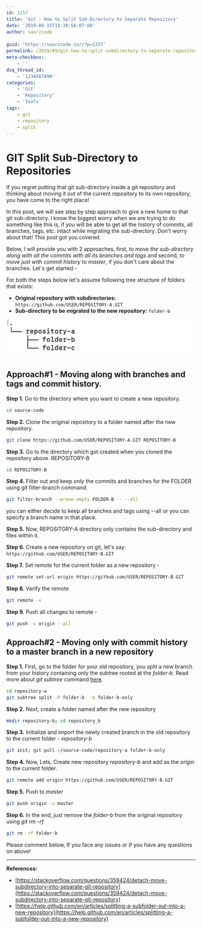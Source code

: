 ```yaml
---
id: 1257
title: 'Git : How to Split Sub-Directory to Separate Repository'
date: '2019-09-15T13:30:58-07:00'
author: saurzcode

guid: 'https://saurzcode.in//?p=1257'
permalink: /2019/09/git-how-to-split-subdirectory-to-separate-repository/
meta-checkbox:
    - ''
dsq_thread_id:
    - '1234567890'
categories:
    - 'Git'
    - 'Repository'
    - 'Tools'
tags:
    - git
    - repository
    - split
---
```


# GIT Split Sub-Directory to Repositories

If you regret putting that git sub-directory inside a git repository and thinking about moving it out of the current repository to its own repository, you have come to the right place!

<!--more-->

In this post, we will see step by step approach to give a new home to that git sub-directory. I know the biggest worry when we are trying to do something like this is, if you will be able to get all the history of commits, all branches, tags, etc. intact while migrating the sub-directory. Don't worry about that! This post got you covered.

Below, I will provide you with 2 approaches, first, *to move the sub-directory along with all the commits with all its branches and tags* and second, *to move just with commit history to master*, if you don't care about the branches. Let's get started -

For both the steps below let's assume following tree structure of folders that exists:

- **Original repository with subdirectories:** `https://github.com/USER/REPOSITORY-A.GIT`
- **Sub-directory to be migrated to the new repository:** `folder-b`

![git sub-directory structure](/assets/uploads/2019/09/Screenshot-2019-09-15-at-2.05.39-PM.png)

## Approach#1 - Moving along with branches and tags and commit history.

**Step 1.** Go to the directory where you want to create a new repository.

```sh
cd source-code
```

**Step 2.** Clone the original repository to a folder named after the new repository.

```sh
git clone https://github.com/USER/REPOSITORY-A.GIT REPOSITORY-B
```

**Step 3.** Go to the directory which got created when you cloned the repository above. REPOSITORY-B

```sh
cd REPOSITORY-B
```

**Step 4.** Filter out and keep only the commits and branches for the FOLDER using git filter-branch command.

```sh
git filter-branch --prune-empty FOLDER-B -- --all
```

you can either decide to keep all branches and tags using --all or you can specify a branch name in that place.

**Step 5.** Now, REPOSITORY-A directory only contains the sub-directory and files within it.

**Step 6.** Create a new repository on git, let's say: `https://github.com/USER/REPOSITORY-B.GIT`

**Step 7.** Set remote for the current folder as a new repository -

```sh
git remote set-url origin https://github.com/USER/REPOSITORY-B.GIT
```

**Step 8.** Verify the remote

```sh
git remote -v
```

**Step 9.** Push all changes to remote -

```sh
git push -u origin --all
```

## Approach#2 - Moving only with commit history to a master branch in a new repository

**Step 1.** First, go to the folder for your old repository, you split a new branch from your history containing only the subtree rooted at the *folder-b*. Read more about *git subtree* command [here](https://git-memo.readthedocs.io/en/latest/subtree.html).

```sh
cd repository-a
git subtree split -P folder-b  -b folder-b-only
```

**Step 2.** Next, create a folder named after the new repository

```sh
mkdir repository-b; cd repository_b
```

**Step 3.** Initialize and import the newly created branch in the old repository to the current folder - *repository-b*

```sh
git init; git pull ~/source-code/repository-a folder-b-only
```

**Step 4.** Now, Lets, Create new repository *repository-b* and add as the *origin* to the current folder.

```sh
git remote add origin https://github.com/USER/REPOSITORY-B.GIT
```

**Step 5.** Push to *master*

```sh
git push origin -u master
```

**Step 6.** In the end, just remove the *folder-b* from the original repository using *git rm -rf*

```sh
git rm -rf folder-b
```

Please comment below, If you face any issues or if you have any questions on above!

---

**References:**
- [https://stackoverflow.com/questions/359424/detach-move-subdirectory-into-separate-git-repository](https://stackoverflow.com/questions/359424/detach-move-subdirectory-into-separate-git-repository)
- [https://help.github.com/en/articles/splitting-a-subfolder-out-into-a-new-repository](https://help.github.com/en/articles/splitting-a-subfolder-out-into-a-new-repository)